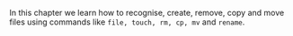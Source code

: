 In this chapter we learn how to recognise, create, remove, copy and move
files using commands like `file, touch, rm, cp, mv` and `rename`.

